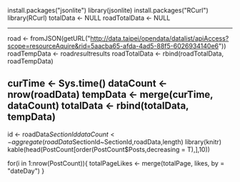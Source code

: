 install.packages("jsonlite")
library(jsonlite)
install.packages("RCurl")
library(RCurl)
totalData <- NULL
roadTotalData <- NULL

-----------------------------
road <- fromJSON(getURL("http://data.taipei/opendata/datalist/apiAccess?scope=resourceAquire&rid=5aacba65-afda-4ad5-88f5-6026934140e6"))
roadTempData <- road$result$results
roadTotalData <- rbind(roadTotalData, roadTempData)

curTime <- Sys.time()
dataCount <- nrow(roadData)
tempData <- merge(curTime, dataCount)
totalData <- rbind(totalData, tempData)
-----------------------------










id <- roadData$SectionId
dataCount <- aggregate(roadData$SectionId~SectionId,roadData,length)
library(knitr)
kable(head(PostCount[order(PostCount$Posts,decreasing = T),],10))

for(i in 1:nrow(PostCount)){
  totalPageLikes <- merge(totalPage, likes, by = "dateDay")
}
